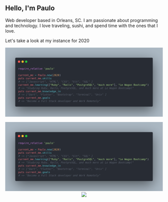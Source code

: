 ## Hello, I'm Paulo 
Web developer based in Orleans, SC. I am passionate about programming and technology. 
I love traveling, sushi, and spend time with the ones that I love.

Let's take a look at my instance for 2020

<img src="https://github.com/plooliveira/plooliveira/blob/master/introduction_me.png?raw=true" alt="introduction" width="1000"> 

<p align="center">
<a href="https://www.linkedin.com/in/paulo-vitor-oliveira-b7871510a/"><img src="https://raw.githubusercontent.com/plooliveira/plooliveira/master/introduction_me_image.png"/></a>
<a href="https://codepen.io/plooliveira"><img src="https://img.shields.io/badge/codepen-%23E4405F.svg?&style=for-the-badge&logo=codepen&logoColor=white"/></a>

</p>
 
